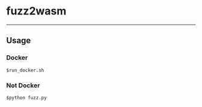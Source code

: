# fuzz2wasm

---

## Usage

### Docker
```
$run_docker.sh
```


### Not Docker
```
$python fuzz.py
```
